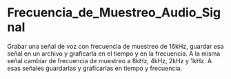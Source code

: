 # Frecuencia_de_Muestreo_Audio_Signal
Grabar una señal de voz con frecuencia de muestreo de 16kHz, guardar esa señal en un archivo y graficarla en el tiempo y en la frecuencia. A la misma señal cambiar de frecuencia de muestreo a 8kHz, 4kHz, 2kHz y 1kHz. A esas señales guardarlas y graficarlas en tiempo y frecuencia.
